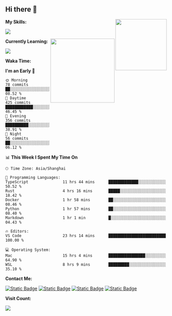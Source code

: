 ## Hi there 👋

<img height=160 align="right" src="https://s2.loli.net/2024/05/01/uw3cVq5TUCnhYLy.png" />

**My Skills:**
<p align="left">
  <a href="https://skillicons.dev">
    <img src="https://skillicons.dev/icons?i=git,docker,go,js,ts,react,vue,tailwind,electron&perline=6" />
  </a>
</p>

<a href="https://github.com/anuraghazra/convoychat">
  <img height=200 align="right" src="https://stats.ronki.moe/api/top-langs?username=lonzzi&layout=compact&langs_count=8&card_width=320" />
</a>

**Currently Learning:**
<p align="left">
  <a href="https://skillicons.dev">
    <img src="https://skillicons.dev/icons?i=flutter,nextjs,py,rust&perline=6" />
  </a>
</p>

**Waka Time:**
<!--START_SECTION:waka-->
**I'm an Early 🐤** 

```text
🌞 Morning                78 commits          ██░░░░░░░░░░░░░░░░░░░░░░░   08.52 % 
🌆 Daytime                425 commits         ████████████░░░░░░░░░░░░░   46.45 % 
🌃 Evening                356 commits         ██████████░░░░░░░░░░░░░░░   38.91 % 
🌙 Night                  56 commits          ██░░░░░░░░░░░░░░░░░░░░░░░   06.12 % 
```


📊 **This Week I Spent My Time On** 

```text
🕑︎ Time Zone: Asia/Shanghai

💬 Programming Languages: 
TypeScript               11 hrs 44 mins      █████████████░░░░░░░░░░░░   50.52 % 
Rust                     4 hrs 16 mins       █████░░░░░░░░░░░░░░░░░░░░   18.42 % 
Docker                   1 hr 58 mins        ██░░░░░░░░░░░░░░░░░░░░░░░   08.46 % 
Python                   1 hr 57 mins        ██░░░░░░░░░░░░░░░░░░░░░░░   08.40 % 
Markdown                 1 hr 1 min          █░░░░░░░░░░░░░░░░░░░░░░░░   04.43 % 

🔥 Editors: 
VS Code                  23 hrs 14 mins      █████████████████████████   100.00 % 

💻 Operating System: 
Mac                      15 hrs 4 mins       ████████████████░░░░░░░░░   64.90 % 
WSL                      8 hrs 9 mins        █████████░░░░░░░░░░░░░░░░   35.10 % 
```


<!--END_SECTION:waka-->

**Contact Me:**
<p>
  <a href="https://space.bilibili.com/13424328"><img alt="Static Badge" src="https://img.shields.io/badge/bilibili-ColourCode?style=flat-square&logo=bilibili&color=%23fb7299"></a>
  <a href="https://github.com/lonzzi"><img alt="Static Badge" src="https://img.shields.io/badge/GitHub-ColourCode?style=flat-square&logo=GitHub&color=%23555555"></a>
  <a href="https://twitter.com/lonzzi102"><img alt="Static Badge" src="https://img.shields.io/badge/X-ColourCode?style=flat-square&logo=x&color=%231D9BF0"></a>
  <a href="https://t.me/ronkimoe"><img alt="Static Badge" src="https://img.shields.io/badge/telegram-ColourCode?style=flat-square&logo=telegram&color=%23ED1965"></a>
</p>

**Visit Count:**
<p>
  <img src="https://count.ronki.moe/github:lonzzi?theme=rule34&render=pixelated">
</p>
